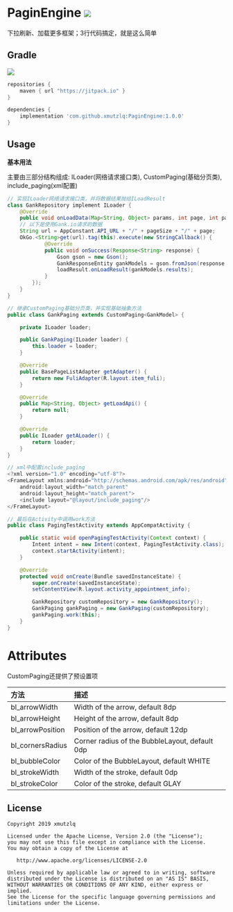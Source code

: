 # PaginEngine  [![](https://jitpack.io/v/xmutzlq/PaginEngine.svg)](https://jitpack.io/#xmutzlq/PaginEngine)
下拉刷新、加载更多框架；3行代码搞定，就是这么简单
## Gradle

[![](https://jitpack.io/v/xmutzlq/PaginEngine.svg)](https://jitpack.io/#xmutzlq/PaginEngine)

``` groovy
repositories { 
    maven { url "https://jitpack.io" }
} 

dependencies {
    implementation 'com.github.xmutzlq:PaginEngine:1.0.0'
}
```
## Usage
  

**基本用法**

主要由三部分结构组成: ILoader(网络请求接口类), CustomPaging(基础分页类), include_paging(xml配置)

``` java
// 实现ILoader网络请求接口类，并将数据结果抛给ILoadResult
class GankRepository implement ILoader {
    @Override
    public void onLoadData(Map<String, Object> params, int page, int pageSize, ILoadResult loadResult) {
    // 以下是使用Gank.io请求的数据
    String url = AppConstant.API_URL + "/" + pageSize + "/" + page;
    OkGo.<String>get(url).tag(this).execute(new StringCallback() {
            @Override
            public void onSuccess(Response<String> response) {
                Gson gson = new Gson();
                GankResponseEntity gankModels = gson.fromJson(response.body(), GankResponseEntity.class);
                loadResult.onLoadResult(gankModels.results);
            }
        });
    }
}
``` 

``` java
// 继承CustomPaging基础分页类，并实现基础抽象方法
public class GankPaging extends CustomPaging<GankModel> {

    private ILoader loader;

    public GankPaging(ILoader loader) {
        this.loader = loader;
    }

    @Override
    public BasePageListAdapter getAdapter() {
        return new FuliAdapter(R.layout.item_fuli);
    }

    @Override
    public Map<String, Object> getLoadApi() {
        return null;
    }

    @Override
    public ILoader getALoader() {
        return loader;
    }
}
```

``` java 
// xml中配置include_paging
<?xml version="1.0" encoding="utf-8"?>
<FrameLayout xmlns:android="http://schemas.android.com/apk/res/android"
    android:layout_width="match_parent"
    android:layout_height="match_parent">
    <include layout="@layout/include_paging"/>
</FrameLayout>
```

``` java 
// 最后在Activity中调用work方法
public class PagingTestActivity extends AppCompatActivity {

    public static void openPagingTestActivity(Context context) {
        Intent intent = new Intent(context, PagingTestActivity.class);
        context.startActivity(intent);
    }

    @Override
    protected void onCreate(Bundle savedInstanceState) {
        super.onCreate(savedInstanceState);
        setContentView(R.layout.activity_appointment_info);

        GankRepository customRepository = new GankRepository();
        GankPaging gankPaging = new GankPaging(customRepository);
        gankPaging.work(this);
    }
}
```
# Attributes
CustomPaging还提供了预设置项

| 方法 | 描述 |
|:---|:---|
| bl_arrowWidth | Width of the arrow, default 8dp |
| bl_arrowHeight | Height of the arrow, default 8dp |
| bl_arrowPosition | Position of the arrow, default 12dp |
| bl_cornersRadius | Corner radius of the BubbleLayout, default 0dp |
| bl_bubbleColor | Color of the BubbleLayout, default WHITE |
| bl_strokeWidth | Width of the stroke, default 0dp |
| bl_strokeColor | Color of the stroke, default GLAY |

## License

```
Copyright 2019 xmutzlq

Licensed under the Apache License, Version 2.0 (the "License");
you may not use this file except in compliance with the License.
You may obtain a copy of the License at

   http://www.apache.org/licenses/LICENSE-2.0

Unless required by applicable law or agreed to in writing, software
distributed under the License is distributed on an "AS IS" BASIS,
WITHOUT WARRANTIES OR CONDITIONS OF ANY KIND, either express or implied.
See the License for the specific language governing permissions and
limitations under the License.
```
